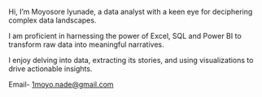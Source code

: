 Hi, I’m Moyosore Iyunade, a data analyst with a keen eye for deciphering complex data landscapes.

I am proficient in harnessing the power of Excel, SQL and Power BI to transform raw data into meaningful narratives.

I enjoy delving into data, extracting its stories, and using visualizations to drive actionable insights.

Email- 1moyo.nade@gmail.com


<!---
moyosoreiyunade/moyosoreiyunade is a ✨ special ✨ repository because its `README.md` (this file) appears on your GitHub profile.
You can click the Preview link to take a look at your changes.
--->
